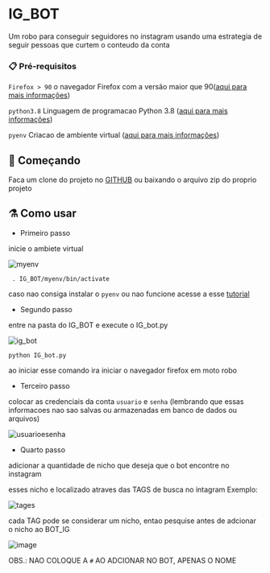 # IG_BOT

Um robo para conseguir seguidores no instagram usando uma estrategia de seguir pessoas que curtem o conteudo da conta

### 📋 Pré-requisitos

`Firefox > 90` o navegador Firefox com a versão maior que 90([aqui para mais informações]( https://www.mozilla.org/en-US/firefox/new/))

`python3.8` Linguagem de programacao Python 3.8 ([aqui para mais informações](https://www.python.org/))

`pyenv` Criacao de ambiente virtual ([aqui para mais informações](https://pypi.org/project/pyenv/))


## 🚀 Começando

Faca um clone do projeto no [GITHUB](https://github.com/JohnatanLicar/IG_BOT) ou baixando o arquivo zip do proprio projeto

## ⚗️ Como usar

* Primeiro passo

inicie o ambiete virtual

![myenv](https://user-images.githubusercontent.com/10299254/173250284-e96512d7-077d-41d1-aa47-a5f778d6b448.png)

```
 . IG_BOT/myenv/bin/activate
```
caso nao consiga instalar o `pyenv` ou nao funcione acesse a esse [tutorial](https://dev.to/womakerscode/instalando-o-python-com-o-pyenv-2dc7)

* Segundo passo

entre na pasta do IG_BOT e execute o IG_bot.py

![ig_bot](https://user-images.githubusercontent.com/10299254/173250519-9ad84255-8ce5-48c6-a087-d3a8380911c5.png)

```
python IG_bot.py
```

ao iniciar esse comando ira iniciar o navegador firefox em moto robo

* Terceiro passo

colocar as credenciais da conta `usuario` e `senha` (lembrando que essas informacoes nao sao salvas ou armazenadas em banco de dados ou arquivos)

![usuarioesenha](https://user-images.githubusercontent.com/10299254/173250602-1e7604be-3e2d-4676-91cd-08da7f482d63.png)

* Quarto passo

adicionar a quantidade de nicho que deseja que o bot encontre no instagram

esses nicho e localizado atraves das TAGS de busca no intagram
Exemplo:

![tages](https://user-images.githubusercontent.com/10299254/173250730-1bc831fb-5f78-493e-b797-50cf7c605ddd.png)

cada TAG pode se considerar um nicho, entao pesquise antes de adcionar o nicho ao BOT_IG

![image](https://user-images.githubusercontent.com/10299254/173251376-05a25300-ed2f-47c7-baac-7ea3ca23d339.png)


OBS.: NAO COLOQUE A `#` AO  ADCIONAR NO BOT, APENAS O NOME


